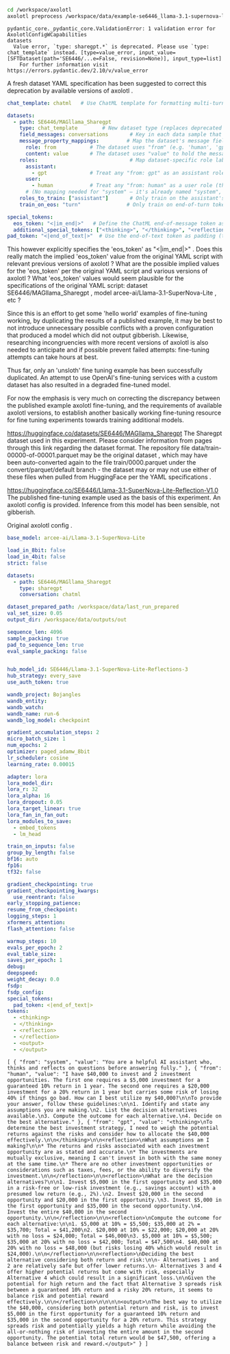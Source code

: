 
```bash
cd /workspace/axolotl
axolotl preprocess /workspace/data/example-se6446_llama-3.1-supernova-lite-reflection-v1_0.yml
```

```terminal
pydantic_core._pydantic_core.ValidationError: 1 validation error for AxolotlConfigWCapabilities
datasets
  Value error, `type: sharegpt.*` is deprecated. Please use `type: chat_template` instead. [type=value_error, input_value=[SFTDataset(path='SE6446/...e=False, revision=None)], input_type=list]
    For further information visit https://errors.pydantic.dev/2.10/v/value_error
```

A fresh dataset YAML specification has been suggested to correct this deprecation by available versions of axolotl .

```yaml
chat_template: chatml   # Use ChatML template for formatting multi-turn conversations (OpenAI Chat format)

datasets:
  - path: SE6446/MAGllama_Sharegpt
    type: chat_template        # New dataset type (replaces deprecated 'sharegpt')
    field_messages: conversations       # Key in each data sample that holds the list of message dicts:contentReference[oaicite:1]{index=1}
    message_property_mappings:         # Map the dataset's message fields to the template's expected fields:contentReference[oaicite:2]{index=2}
      role: from           # The dataset uses "from" (e.g. 'human', 'gpt', 'system') to indicate speaker role
      content: value       # The dataset uses "value" to hold the message content text
    roles:                              # Map dataset-specific role labels to the standard roles used in the template:contentReference[oaicite:3]{index=3}
      assistant:
        - gpt              # Treat any "from: gpt" as an assistant role (the AI's responses):contentReference[oaicite:4]{index=4}
      user:
        - human            # Treat any "from: human" as a user role (the human prompts):contentReference[oaicite:5]{index=5}
      # (No mapping needed for "system" – it's already named "system", which the ChatML template will recognize as a system role)
    roles_to_train: ["assistant"]       # Only train on the assistant's responses; user/system prompts are masked out:contentReference[oaicite:6]{index=6}:contentReference[oaicite:7]{index=7}
    train_on_eos: "turn"               # Only train on end-of-turn tokens for assistant messages (skip EOS tokens after user/system turns):contentReference[oaicite:8]{index=8}

special_tokens:
  eos_token: "<|im_end|>"   # Define the ChatML end-of-message token as the EOS token (ChatML uses <|im_end|> to terminate each turn):contentReference[oaicite:9]{index=9}
  additional_special_tokens: ["<thinking>", "</thinking>", "<reflection>", "</reflection>", "<output>", "</output>"]  # Ensure custom tags are recognized as single tokens
pad_token: "<|end_of_text|>"  # Use the end-of-text token as padding (to align with Llama tokenizer defaults):contentReference[oaicite:10]{index=10}
```

This however explicitly specifies the 'eos_token' as "<|im_end|>" . Does this really match the implied 'eos_token' value from the original YAML script with relevant previous versions of axolotl ? What are the possible implied values for the 'eos_token' per the original YAML script and various versions of axolotl ? What 'eos_token' values would seem plausible for the specifications of the original YAML script: dataset SE6446/MAGllama_Sharegpt , model arcee-ai/Llama-3.1-SuperNova-Lite , etc ?

Since this is an effort to get some 'hello world' examples of fine-tuning working, by duplicating the results of a published example, it may be best to not introduce unnecessary possible conflicts with a proven configuration that produced a model which did not output gibberish. Likewise, researching incongruencies with more recent versions of axolotl is also needed to anticipate and if possible prevent failed attempts: fine-tuning attempts can take hours at best.

Thus far, only an 'unsloth' fine tuning example has been successfully duplicated. An attempt to use OpenAI's fine-tuning services with a custom dataset has also resulted in a degraded fine-tuned model.

For now the emphasis is very much on correcting the discrepancy between the published example axolotl fine-tuning, and the requirements of available axolotl versions, to establish another basically working fine-tuning resource for fine tuning experiments towards training additional models.

https://huggingface.co/datasets/SE6446/MAGllama_Sharegpt
The Sharegpt dataset used in this experiment. Please consider information from pages through this link regarding the dataset format. The repository file data/train-00000-of-00001.parquet may be the original dataset , which may have been auto-converted again to the file train/0000.parquet under the convert/parquet/default branch - the dataset may or may not use either of these files when pulled from HuggingFace per the YAML specifications .

https://huggingface.co/SE6446/Llama-3.1-SuperNova-Lite-Reflection-V1.0
The published fine-tuning example used as the basis of this experiment. An axolotl config is provided. Inference from this model has been sensible, not gibberish.



Original axolotl config . 

```yaml
base_model: arcee-ai/Llama-3.1-SuperNova-Lite

load_in_8bit: false
load_in_4bit: false
strict: false

datasets:
  - path: SE6446/MAGllama_Sharegpt
    type: sharegpt
    conversation: chatml

dataset_prepared_path: /workspace/data/last_run_prepared
val_set_size: 0.05
output_dir: /workspace/data/outputs/out

sequence_len: 4096
sample_packing: true
pad_to_sequence_len: true
eval_sample_packing: false


hub_model_id: SE6446/Llama-3.1-SuperNova-Lite-Reflections-3
hub_strategy: every_save
use_auth_token: true

wandb_project: Bojangles
wandb_entity:
wandb_watch:
wandb_name: run-6
wandb_log_model: checkpoint

gradient_accumulation_steps: 2
micro_batch_size: 1
num_epochs: 2
optimizer: paged_adamw_8bit
lr_scheduler: cosine
learning_rate: 0.00015

adapter: lora
lora_model_dir:
lora_r: 32
lora_alpha: 16
lora_dropout: 0.05
lora_target_linear: true
lora_fan_in_fan_out:
lora_modules_to_save:
  - embed_tokens
  - lm_head

train_on_inputs: false
group_by_length: false
bf16: auto
fp16:
tf32: false

gradient_checkpointing: true
gradient_checkpointing_kwargs:
  use_reentrant: false
early_stopping_patience:
resume_from_checkpoint:
logging_steps: 1
xformers_attention:
flash_attention: false

warmup_steps: 10
evals_per_epoch: 2
eval_table_size:
saves_per_epoch: 1
debug:
deepspeed:
weight_decay: 0.0
fsdp:
fsdp_config:
special_tokens:
  pad_token: <|end_of_text|>
tokens:
  - <thinking>
  - </thinking>
  - <reflection>
  - </reflection>
  - <output>
  - </output>
```

```sharegpt
[ { "from": "system", "value": "You are a helpful AI assistant who, thinks and reflects on questions before answering fully." }, { "from": "human", "value": "I have $40,000 to invest and 2 investment opportunities. The first one requires a $5,000 investment for a guaranteed 10% return in 1 year. The second one requires a $20,000 investment for a 20% return in 1 year but carries some risk of losing 40% if things go bad. How can I best utilize my $40,000?\n\nTo provide your answer, follow these guidelines:\n\n1. Identify and state any assumptions you are making.\n2. List the decision alternatives available.\n3. Compute the outcome for each alternative.\n4. Decide on the best alternative." }, { "from": "gpt", "value": "<thinking>\nTo determine the best investment strategy, I need to weigh the potential returns against the risks and consider how to allocate the $40,000 effectively.\n\n</thinking>\n\n<reflection>\nWhat assumptions am I making?\n\n* The returns and risks associated with each investment opportunity are as stated and accurate.\n* The investments are mutually exclusive, meaning I can't invest in both with the same money at the same time.\n* There are no other investment opportunities or considerations such as taxes, fees, or the ability to diversify the investment.\n\n</reflection>\n\n<reflection>\nWhat are the decision alternatives?\n\n1. Invest $5,000 in the first opportunity and $35,000 in a risk-free or low-risk investment (e.g., savings account) with a presumed low return (e.g., 2%).\n2. Invest $20,000 in the second opportunity and $20,000 in the first opportunity.\n3. Invest $5,000 in the first opportunity and $35,000 in the second opportunity.\n4. Invest the entire $40,000 in the second opportunity.\n\n</reflection>\n\n<reflection>\nCompute the outcome for each alternative:\n\n1. $5,000 at 10% = $5,500; $35,000 at 2% = $35,700; Total = $41,200\n2. $20,000 at 10% = $22,000; $20,000 at 20% with no loss = $24,000; Total = $46,000\n3. $5,000 at 10% = $5,500; $35,000 at 20% with no loss = $42,000; Total = $47,500\n4. $40,000 at 20% with no loss = $48,000 (but risks losing 40% which would result in $24,000).\n\n</reflection>\n\n<reflection>\nDeciding the best alternative considering both return and risk:\n\n- Alternatives 1 and 2 are relatively safe but offer lower returns.\n- Alternatives 3 and 4 offer higher potential returns but come with risk, especially Alternative 4 which could result in a significant loss.\n\nGiven the potential for high return and the fact that Alternative 3 spreads risk between a guaranteed 10% return and a risky 20% return, it seems to balance risk and potential reward effectively.\n\n</reflection>\n\n\n\n<output>\nThe best way to utilize the $40,000, considering both potential return and risk, is to invest $5,000 in the first opportunity for a guaranteed 10% return and $35,000 in the second opportunity for a 20% return. This strategy spreads risk and potentially yields a high return while avoiding the all-or-nothing risk of investing the entire amount in the second opportunity. The potential total return would be $47,500, offering a balance between risk and reward.</output>" } ]
```















